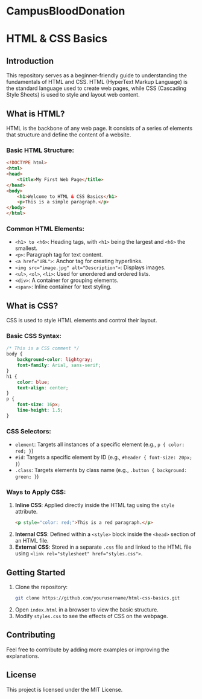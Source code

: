 # CampusBloodDonation

# HTML & CSS Basics

## Introduction
This repository serves as a beginner-friendly guide to understanding the fundamentals of HTML and CSS. HTML (HyperText Markup Language) is the standard language used to create web pages, while CSS (Cascading Style Sheets) is used to style and layout web content.

## What is HTML?
HTML is the backbone of any web page. It consists of a series of elements that structure and define the content of a website.

### Basic HTML Structure:
```html
<!DOCTYPE html>
<html>
<head>
    <title>My First Web Page</title>
</head>
<body>
    <h1>Welcome to HTML & CSS Basics</h1>
    <p>This is a simple paragraph.</p>
</body>
</html>
```
### Common HTML Elements:
- `<h1> to <h6>`: Heading tags, with `<h1>` being the largest and `<h6>` the smallest.
- `<p>`: Paragraph tag for text content.
- `<a href="URL">`: Anchor tag for creating hyperlinks.
- `<img src="image.jpg" alt="Description">`: Displays images.
- `<ul>`, `<ol>`, `<li>`: Used for unordered and ordered lists.
- `<div>`: A container for grouping elements.
- `<span>`: Inline container for text styling.

## What is CSS?
CSS is used to style HTML elements and control their layout.

### Basic CSS Syntax:
```css
/* This is a CSS comment */
body {
    background-color: lightgray;
    font-family: Arial, sans-serif;
}
h1 {
    color: blue;
    text-align: center;
}
p {
    font-size: 16px;
    line-height: 1.5;
}
```
### CSS Selectors:
- `element`: Targets all instances of a specific element (e.g., `p { color: red; }`)
- `#id`: Targets a specific element by ID (e.g., `#header { font-size: 20px; }`)
- `.class`: Targets elements by class name (e.g., `.button { background: green; }`)

### Ways to Apply CSS:
1. **Inline CSS**: Applied directly inside the HTML tag using the `style` attribute.
   ```html
   <p style="color: red;">This is a red paragraph.</p>
   ```
2. **Internal CSS**: Defined within a `<style>` block inside the `<head>` section of an HTML file.
3. **External CSS**: Stored in a separate `.css` file and linked to the HTML file using `<link rel="stylesheet" href="styles.css">`.

## Getting Started
1. Clone the repository:
   ```sh
   git clone https://github.com/yourusername/html-css-basics.git
   ```
2. Open `index.html` in a browser to view the basic structure.
3. Modify `styles.css` to see the effects of CSS on the webpage.

## Contributing
Feel free to contribute by adding more examples or improving the explanations.

## License
This project is licensed under the MIT License.

